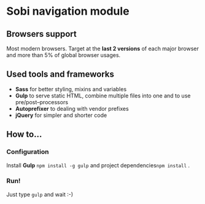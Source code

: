# Sobi navigation module

## Browsers support
Most modern browsers. Target at the **last 2 versions** of each major browser and more than 5% of global browser usages.

## Used tools and frameworks
* **Sass** for better styling, mixins and variables
* **Gulp** to serve static HTML, combine multiple files into one and to use pre/post–processors
* **Autoprefixer** to dealing with vendor prefixes
* **jQuery** for simpler and shorter code


## How to...
### Configuration
Install **Gulp** ``npm install -g gulp`` and project dependencies``npm install`` .

### Run!
Just type ``gulp`` and wait :-)
